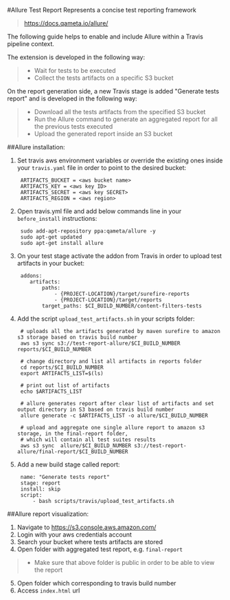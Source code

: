 #Allure Test Report
Represents a concise test reporting framework
> https://docs.qameta.io/allure/

The following guide helps to enable and include Allure within a Travis pipeline context.

The extension is developed in the following way:
> - Wait for tests to be executed
> - Collect the tests artifacts on a specific S3 bucket

On the report generation side, a new Travis stage is added "Generate tests report" and is developed in the following way:
> - Download all the tests artifacts from the specified S3 bucket
> - Run the Allure command to generate an aggregated report for all the previous tests executed
> - Upload the generated report inside an S3 bucket

##Allure installation:
1. Set travis aws environment variables or override the existing ones inside your `travis.yaml` file in order to point to the desired bucket:

        ARTIFACTS_BUCKET = <aws bucket name>
        ARTIFACTS_KEY = <aws key ID>
        ARTIFACTS_SECRET = <aws key SECRET>
        ARTIFACTS_REGION = <aws region>

2. Open travis.yml file and add below commands line in your `before_install` instructions:

        sudo add-apt-repository ppa:qameta/allure -y
        sudo apt-get updated
        sudo apt-get install allure

3. On your test stage activate the addon from Travis in order to upload test artifacts in your bucket:

        addons:
           artifacts:
               paths:
                   - {PROJECT-LOCATION}/target/surefire-reports
                   - {PROJECT-LOCATION}/target/reports
               target_paths: $CI_BUILD_NUMBER/content-filters-tests

4. Add the script `upload_test_artifacts.sh` in your scripts folder:

        # uploads all the artifacts generated by maven surefire to amazon s3 storage based on travis build number
        aws s3 sync s3://test-report-allure/$CI_BUILD_NUMBER reports/$CI_BUILD_NUMBER
        
        # change directory and list all artifacts in reports folder
        cd reports/$CI_BUILD_NUMBER
        export ARTIFACTS_LIST=$(ls)
        
        # print out list of artifacts
        echo $ARTIFACTS_LIST
        
        # allure generates report after clear list of artifacts and set output directory in S3 based on travis build number
        allure generate -c $ARTIFACTS_LIST -o allure/$CI_BUILD_NUMBER
        
        # upload and aggregate one single allure report to amazon s3 storage, in the final-report folder,
        # which will contain all test suites results
        aws s3 sync  allure/$CI_BUILD_NUMBER s3://test-report-allure/final-report/$CI_BUILD_NUMBER


5. Add a new build stage called report:

        name: "Generate tests report"    
        stage: report    
        install: skip     
        script:         
            - bash scripts/travis/upload_test_artifacts.sh

##Allure report visualization:
1. Navigate to https://s3.console.aws.amazon.com/
2. Login with your aws credentials account
3. Search your bucket where tests artifacts are stored
4. Open folder with aggregated test report, e.g. `final-report`
> - Make sure that above folder is public in order to be able to view the report
5. Open folder which corresponding to travis build number
6. Access `index.html` url
